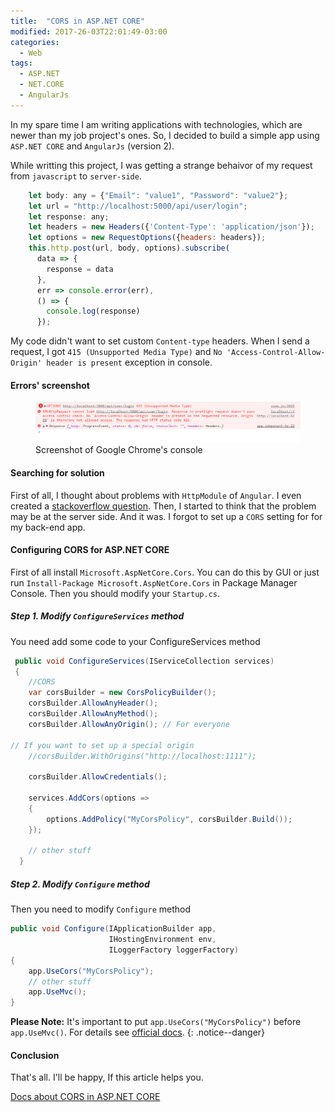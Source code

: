 ```yaml
---
title:  "CORS in ASP.NET CORE"
modified: 2017-26-03T22:01:49-03:00
categories: 
  - Web
tags:
  - ASP.NET
  - NET.CORE
  - AngularJs
---
```


In my spare time I am writing applications with technologies, which are newer than my job project's ones.
So, I decided to build a simple app using `ASP.NET CORE` and `AngularJs` (version 2).

While writting this project, I was getting a strange behaivor of my request from `javascript` to `server-side`.

```javascript
    let body: any = {"Email": "value1", "Password": "value2"};
    let url = "http://localhost:5000/api/user/login";
    let response: any;
    let headers = new Headers({'Content-Type': 'application/json'});
    let options = new RequestOptions({headers: headers});
    this.http.post(url, body, options).subscribe(
      data => {
        response = data
      },
      err => console.error(err),
      () => {
        console.log(response)
      });
```



My code didn't want to set custom `Content-type` headers. When I send a request, I got `415 (Unsupported Media Type)` and `No 'Access-Control-Allow-Origin' header is present` 
exception in console.


#### Errors' screenshot

<figure>
	<a href="/assets/images/2017-03-26_22-45-27.png"><img src="/assets/images/2017-03-26_22-45-27.png"></a>
	<figcaption>Screenshot of Google Chrome's console</figcaption>
</figure>


#### Searching for solution

First of all, I thought about problems with `HttpModule` of `Angular`. I even created a <a href="http://stackoverflow.com/questions/42749192/angular2-http-cant-send-post-with-body-and-set-content-type/">stackoverflow question</a>.
Then, I started to think that the problem may be at the server side. And it was. I forgot to set up a `CORS` setting for for my back-end app.

#### Configuring CORS for ASP.NET CORE

First of all install `Microsoft.AspNetCore.Cors`. You can do this by GUI or just run `Install-Package Microsoft.AspNetCore.Cors` in Package Manager Console.
Then you should  modify your `Startup.cs`.

##### Step 1. Modify `ConfigureServices` method

You need add some code to your ConfigureServices method

```csharp
 public void ConfigureServices(IServiceCollection services)
 {
    //CORS
    var corsBuilder = new CorsPolicyBuilder();
    corsBuilder.AllowAnyHeader();
    corsBuilder.AllowAnyMethod();
    corsBuilder.AllowAnyOrigin(); // For everyone
	
// If you want to set up a special origin
    //corsBuilder.WithOrigins("http://localhost:1111"); 

    corsBuilder.AllowCredentials();

    services.AddCors(options =>
    {
        options.AddPolicy("MyCorsPolicy", corsBuilder.Build());
    });

	// other stuff
  }
```

##### Step 2. Modify `Configure` method

Then you need to modify `Configure` method

```csharp
public void Configure(IApplicationBuilder app, 
					  IHostingEnvironment env, 
					  ILoggerFactory loggerFactory)
{
    app.UseCors("MyCorsPolicy");	
	// other stuff	
    app.UseMvc();
}
```

**Please Note:**  It's important to put `app.UseCors("MyCorsPolicy")` before `app.UseMvc()`. For details see <a href="https://docs.microsoft.com/en-us/aspnet/core/fundamentals/middleware">official docs</a>. 
{: .notice--danger}


#### Conclusion

That's all. I'll be happy, If this article helps you. 

<a href="https://docs.microsoft.com/en-us/aspnet/core/security/cors">Docs about CORS in ASP.NET CORE</a>

